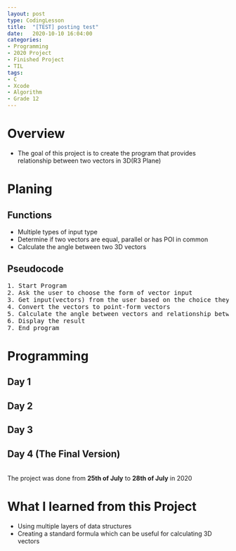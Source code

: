 ```yaml
---
layout: post
type: CodingLesson
title:  "[TEST] posting test"
date:   2020-10-10 16:04:00
categories:
- Programming
- 2020 Project
- Finished Project
- TIL
tags:
- C
- Xcode
- Algorithm
- Grade 12
---
```

# Overview
* The goal of this project is to create the program that provides relationship between two vectors in 3D(R3 Plane)

# Planing
## Functions
* Multiple types of input type
* Determine if two vectors are equal, parallel or has POI in common
* Calculate the angle between two 3D vectors

## Pseudocode
<pre>
1. Start Program
2. Ask the user to choose the form of vector input
3. Get input(vectors) from the user based on the choice they made
4. Convert the vectors to point-form vectors
5. Calculate the angle between vectors and relationship between two vectors
6. Display the result
7. End program
</pre>

# Programming
## Day 1
<script src="https://gist.github.com/andylang8445/af9ee066867631a1bc02cbe8b73493ee.js"></script>
## Day 2
<script src="https://gist.github.com/andylang8445/bb6da1b47954f05d75449bc5f9b2c912.js"></script>
## Day 3
<script src="https://gist.github.com/andylang8445/16a996dcd0a2957de5fbfe3327f8b437.js"></script>
## Day 4 (The Final Version)
<script src="https://gist.github.com/andylang8445/cece255ee083281d4dadaf7e47d15d58.js"></script>
<br>The project was done from <b>25th of July</b> to <b>28th of July</b> in 2020

# What I learned from this Project
* Using multiple layers of data structures
* Creating a standard formula which can be useful for calculating 3D vectors
